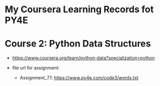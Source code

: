 # My Coursera Learning Records fot PY4E

# Course 2: Python Data Structures

- https://www.coursera.org/learn/python-data?specialization=python

- file url for assignment:
  - Assignment_7.1: https://www.py4e.com/code3/words.txt
